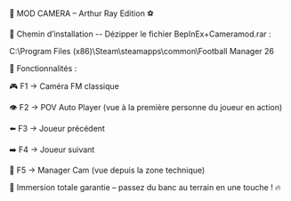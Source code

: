 🎥 MOD CAMERA – Arthur Ray Edition ⚽



📁 Chemin d’installation -- Dézipper le fichier BepInEx+Cameramod.rar :

C:\Program Files (x86)\Steam\steamapps\common\Football Manager 26


🧩 Fonctionnalités :

🎮 F1 → Caméra FM classique

👁️ F2 → POV Auto Player (vue à la première personne du joueur en action)

⬅️ F3 → Joueur précédent

➡️ F4 → Joueur suivant

🧠 F5 → Manager Cam (vue depuis la zone technique)



💬 Immersion totale garantie – passez du banc au terrain en une touche ! 🔥

